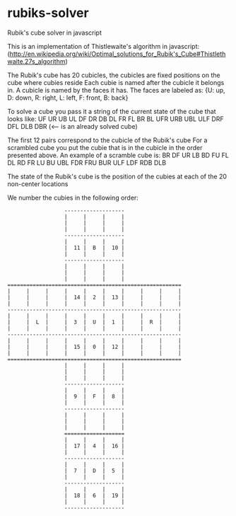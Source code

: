 rubiks-solver
=============

Rubik's cube solver in javascript


This is an implementation of Thistlewaite's algorithm in javascript:
(http://en.wikipedia.org/wiki/Optimal_solutions_for_Rubik's_Cube#Thistlethwaite.27s_algorithm)

The Rubik's cube has 20 cubicles, the cubicles are fixed positions on the cube where cubies reside
Each cubie is named after the cubicle it belongs in. A cubicle is named by the faces it has.
The faces are labeled as: {U: up, D: down, R: right, L: left, F: front, B: back}

To solve a cube you pass it a string of the current state of the cube that looks like:
UF UR UB UL DF DR DB DL FR FL BR BL UFR URB UBL ULF DRF DFL DLB DBR (<-- is an already solved cube)

The first 12 pairs correspond to the cubicle of the Rubik's cube
For a scrambled cube you put the cubie that is in the cubicle in the order presented above.
An example of a scramble cube is:
BR DF UR LB BD FU FL DL RD FR LU BU UBL FDR FRU BUR ULF LDF RDB DLB

The state of the Rubik's cube is the position of the cubies at each of the 20 non-center locations

We number the cubies in the following order:
 
	                  -------------------
	                  |     |     |     |
	                  |     |     |     |
	                  |     |     |     |
	                  -------------------
	                  |     |     |     |
	                  |  11 |  B  |  10 |
	                  |     |     |     |
	                  -------------------
	                  |     |     |     |
	                  |     |     |     |
	                  |     |     |     |
	=======================================================
	|     |     |     |     |     |     |     |     |     |
	|     |     |     |  14 |  2  |  13 |     |     |     |
	|     |     |     |     |     |     |     |     |     |
	-------------------------------------------------------
	|     |     |     |     |     |     |     |     |     |
	|     |  L  |     |  3  |  U  |  1  |     |  R  |     |
	|     |     |     |     |     |     |     |     |     |
	-------------------------------------------------------
	|     |     |     |     |     |     |     |     |     |
	|     |     |     |  15 |  0  |  12 |     |     |     |
	|     |     |     |     |     |     |     |     |     |
	=======================================================
	                  |     |     |     |
	                  |     |     |     |
	                  |     |     |     |
	                  -------------------
	                  |     |     |     |
	                  |  9  |  F  |  8  |
	                  |     |     |     |
	                  -------------------
	                  |     |     |     |
	                  |     |     |     |
	                  |     |     |     |
	                  ===================
	                  |     |     |     |
	                  |  17 |  4  |  16 |
	                  |     |     |     |
	                  -------------------
	                  |     |     |     |
	                  |  7  |  D  |  5  |
	                  |     |     |     |
	                  -------------------
	                  |     |     |     |
	                  |  18 |  6  |  19 |
	                  |     |     |     |
	                  -------------------